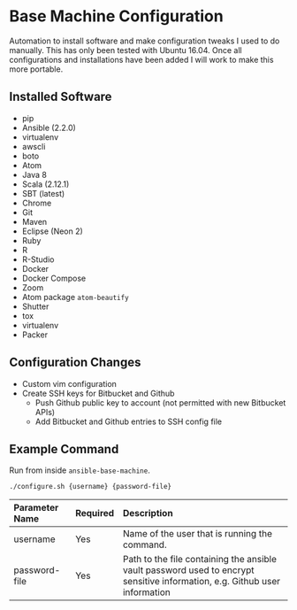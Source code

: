 # Base Machine Configuration
Automation to install software and make configuration tweaks I used to do manually. This has only been tested with Ubuntu 16.04. Once all configurations and installations have been added I will work to make this more portable.

## Installed Software
* pip
* Ansible (2.2.0)
* virtualenv
* awscli
* boto
* Atom
* Java 8
* Scala (2.12.1)
* SBT (latest)
* Chrome
* Git
* Maven
* Eclipse (Neon 2)
* Ruby
* R
* R-Studio
* Docker
* Docker Compose
* Zoom
* Atom package `atom-beautify`
* Shutter
* tox
* virtualenv
* Packer

## Configuration Changes
* Custom vim configuration
* Create SSH keys for Bitbucket and Github
  * Push Github public key to account (not permitted with new Bitbucket APIs)
  * Add Bitbucket and Github entries to SSH config file


## Example Command
Run from inside `ansible-base-machine`.
```
./configure.sh {username} {password-file}
```

|Parameter Name|Required|Description|
|:------------|:-------|:----------|
|username|Yes|Name of the user that is running the command.|
|password-file|Yes|Path to the file containing the ansible vault password used to encrypt sensitive information, e.g. Github user information|
